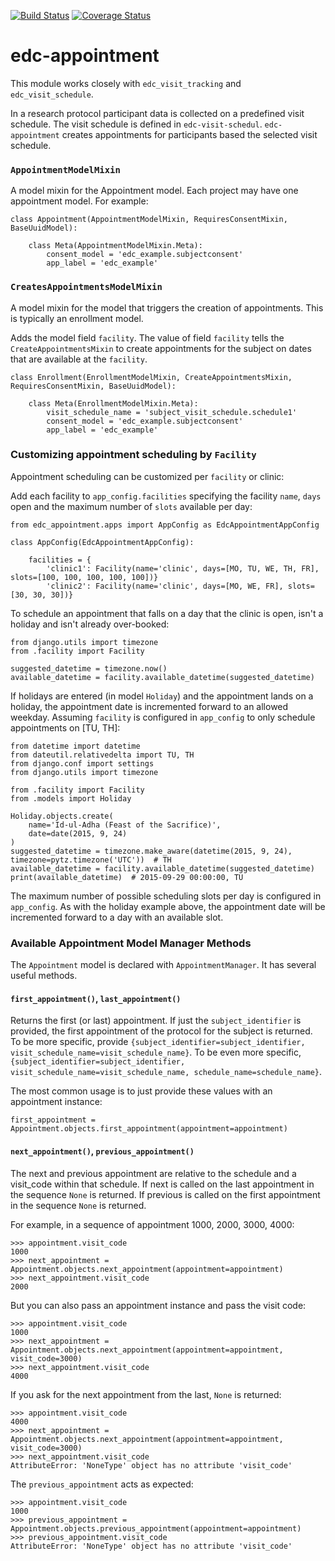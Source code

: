[![Build Status](https://travis-ci.org/botswana-harvard/edc-appointment.svg?branch=develop)](https://travis-ci.org/botswana-harvard/edc-appointment) [![Coverage Status](https://coveralls.io/repos/botswana-harvard/edc-appointment/badge.svg?branch=develop&service=github)](https://coveralls.io/github/botswana-harvard/edc-appointment?branch=develop)

# edc-appointment

This module works closely with `edc_visit_tracking` and `edc_visit_schedule`.

In a research protocol participant data is collected on a predefined visit schedule. The visit schedule is defined in `edc-visit-schedul`. `edc-appointment` creates appointments for participants based the selected visit schedule.

### `AppointmentModelMixin`

A model mixin for the Appointment model. Each project may have one appointment model. For example:

    class Appointment(AppointmentModelMixin, RequiresConsentMixin, BaseUuidModel):
    
        class Meta(AppointmentModelMixin.Meta):
            consent_model = 'edc_example.subjectconsent'
            app_label = 'edc_example'


### `CreatesAppointmentsModelMixin`

A model mixin for the model that triggers the creation of appointments. This is typically an enrollment model.

Adds the model field `facility`. The value of field `facility` tells the `CreateAppointmentsMixin` to create appointments for the subject on dates that are available at the `facility`.

    class Enrollment(EnrollmentModelMixin, CreateAppointmentsMixin, RequiresConsentMixin, BaseUuidModel):
    
        class Meta(EnrollmentModelMixin.Meta):
            visit_schedule_name = 'subject_visit_schedule.schedule1'
            consent_model = 'edc_example.subjectconsent'
            app_label = 'edc_example'


### Customizing appointment scheduling by `Facility`

Appointment scheduling can be customized per `facility` or clinic:

Add each facility to `app_config.facilities` specifying the facility `name`, `days` open and the maximum number of `slots` available per day:

    from edc_appointment.apps import AppConfig as EdcAppointmentAppConfig

    class AppConfig(EdcAppointmentAppConfig):

        facilities = {
            'clinic1': Facility(name='clinic', days=[MO, TU, WE, TH, FR], slots=[100, 100, 100, 100, 100])}
            'clinic2': Facility(name='clinic', days=[MO, WE, FR], slots=[30, 30, 30])}

To schedule an appointment that falls on a day that the clinic is open, isn't a holiday and isn't already over-booked:

    from django.utils import timezone
    from .facility import Facility
    
    suggested_datetime = timezone.now()
    available_datetime = facility.available_datetime(suggested_datetime)


If holidays are entered (in model `Holiday`) and the appointment lands on a holiday, the appointment date is incremented forward to an allowed weekday. Assuming `facility` is configured in `app_config` to only schedule appointments on [TU, TH]:

    from datetime import datetime
    from dateutil.relativedelta import TU, TH
    from django.conf import settings
    from django.utils import timezone

    from .facility import Facility
    from .models import Holiday
    
    Holiday.objects.create(
        name='Id-ul-Adha (Feast of the Sacrifice)',
        date=date(2015, 9, 24)
    )
    suggested_datetime = timezone.make_aware(datetime(2015, 9, 24), timezone=pytz.timezone('UTC'))  # TH
    available_datetime = facility.available_datetime(suggested_datetime)
    print(available_datetime)  # 2015-09-29 00:00:00, TU

The maximum number of possible scheduling slots per day is configured in `app_config`. As with the holiday example above, the appointment date will be incremented forward to a day with an available slot.


### Available Appointment Model Manager Methods

The `Appointment` model is declared with `AppointmentManager`. It has several useful methods. 

#### `first_appointment()`, `last_appointment()`

Returns the first (or last) appointment. If just the `subject_identifier` is provided, the first appointment of the protocol for the subject is returned. To be more specific, provide `{subject_identifier=subject_identifier, visit_schedule_name=visit_schedule_name}`.
To be even more specific,  `{subject_identifier=subject_identifier, visit_schedule_name=visit_schedule_name, schedule_name=schedule_name}`.

The most common usage is to just provide these values with an appointment instance:

    first_appointment = Appointment.objects.first_appointment(appointment=appointment)

#### `next_appointment()`, `previous_appointment()`

The next and previous appointment are relative to the schedule and a visit_code within that schedule. If next is called on the last appointment in the sequence `None` is returned. If previous is called on the first appointment in the sequence `None` is returned.

For example, in a sequence of appointment 1000, 2000, 3000, 4000:

    >>> appointment.visit_code
    1000
    >>> next_appointment = Appointment.objects.next_appointment(appointment=appointment)
    >>> next_appointment.visit_code
    2000

But you can also pass an appointment instance and pass the visit code:

    >>> appointment.visit_code
    1000
    >>> next_appointment = Appointment.objects.next_appointment(appointment=appointment, visit_code=3000)
    >>> next_appointment.visit_code
    4000
If you ask for the next appointment from the last, `None` is returned:

    >>> appointment.visit_code
    4000
    >>> next_appointment = Appointment.objects.next_appointment(appointment=appointment, visit_code=3000)
    >>> next_appointment.visit_code
    AttributeError: 'NoneType' object has no attribute 'visit_code'

The `previous_appointment` acts as expected:

    >>> appointment.visit_code
    1000
    >>> previous_appointment = Appointment.objects.previous_appointment(appointment=appointment)
    >>> previous_appointment.visit_code
    AttributeError: 'NoneType' object has no attribute 'visit_code'



